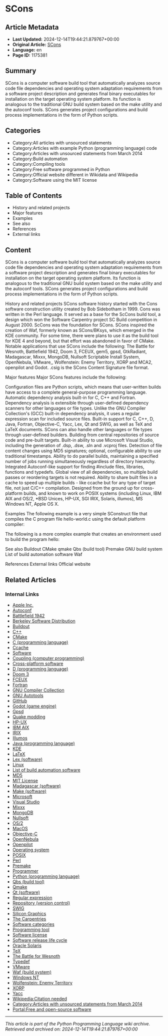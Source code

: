 # SCons

## Article Metadata

- **Last Updated:** 2024-12-14T19:44:21.879767+00:00
- **Original Article:** [SCons](https://en.wikipedia.org/wiki/SCons)
- **Language:** en
- **Page ID:** 1175381

## Summary

SCons is a computer software build tool that automatically analyzes source code file dependencies and operating system adaptation requirements from a software project description and generates final binary executables for installation on the target operating system platform.  Its function is analogous to the traditional GNU build system based on the make utility and the autoconf tools.
SCons generates project configurations and build process implementations in the form of Python scripts.

## Categories

- Category:All articles with unsourced statements
- Category:Articles with example Python (programming language) code
- Category:Articles with unsourced statements from March 2014
- Category:Build automation
- Category:Compiling tools
- Category:Free software programmed in Python
- Category:Official website different in Wikidata and Wikipedia
- Category:Software using the MIT license

## Table of Contents

- History and related projects
- Major features
- Examples
- See also
- References
- External links

## Content

SCons is a computer software build tool that automatically analyzes source code file dependencies and operating system adaptation requirements from a software project description and generates final binary executables for installation on the target operating system platform.  Its function is analogous to the traditional GNU build system based on the make utility and the autoconf tools.
SCons generates project configurations and build process implementations in the form of Python scripts.

History and related projects
SCons software history started with the Cons software construction utility created by Bob Sidebotham in 1999. Cons was written in the Perl language. It served as a base for the ScCons build tool, a design which won the Software Carpentry project SC Build competition in August 2000.  ScCons was the foundation for SCons.
SCons inspired the creation of Waf, formerly known as SCons/BKsys, which emerged in the KDE community. For some time, there were plans to use it as the build tool for KDE 4 and beyond, but that effort was abandoned in favor of CMake.
Notable applications that use SCons include the following: The Battle for Wesnoth, Battlefield 1942, Doom 3, FCEUX, gem5, gpsd, GtkRadiant, Madagascar, Mixxx, MongoDB, Nullsoft Scriptable Install System, OpenNebula, VMware,, Wolfenstein: Enemy Territory, XORP and MCA2, openpilot and Godot.
.csig is the SCons Content Signature file format.

Major features
Major SCons features include the following:

Configuration files are Python scripts, which means that user-written builds have access to a complete general-purpose programming language.
Automatic dependency analysis built-in for C, C++ and Fortran. Dependency analysis is extensible through user-defined dependency scanners for other languages or file types. Unlike the GNU Compiler Collection's (GCC) built-in dependency analysis, it uses a regular expression scan for included source files.
Built-in support for C, C++, D, Java, Fortran, Objective-C, Yacc, Lex, Qt and SWIG, as well as TeX and LaTeX documents.  SCons can also handle other languages or file types through user-defined builders.
Building from central repositories of source code and pre-built targets.
Built-in ability to use Microsoft Visual Studio, including the generation of .dsp, .dsw, .sln and .vcproj files.
Detection of file content changes using MD5 signatures; optional, configurable ability to use traditional timestamps.
Ability to do parallel builds, maintaining a specified number of jobs running simultaneously regardless of directory hierarchy.
Integrated Autoconf-like support for finding #include files, libraries, functions and typedefs.
Global view of all dependencies, so multiple build passes or reordering targets is not required.
Ability to share built files in a cache to speed up multiple builds - like ccache but for any type of target file, not just C/C++ compilation.
Designed from the ground up for cross-platform builds, and known to work on POSIX systems (including Linux, IBM AIX and OS/2, *BSD Unices, HP-UX, SGI IRIX, Solaris, illumos), MS Windows NT, Apple OS X.

Examples
The following example is a very simple SConstruct file that compiles the C program file hello-world.c using the default platform compiler:

The following is a more complex example that creates an environment used to build the program hello:

See also
Buildout
CMake
qmake
Qbs (build tool)
Premake
GNU build system
List of build automation software
Waf

References
External links
Official website

## Related Articles

### Internal Links

- [Apple Inc.](https://en.wikipedia.org/wiki/Apple_Inc.)
- [Autoconf](https://en.wikipedia.org/wiki/Autoconf)
- [Battlefield 1942](https://en.wikipedia.org/wiki/Battlefield_1942)
- [Berkeley Software Distribution](https://en.wikipedia.org/wiki/Berkeley_Software_Distribution)
- [Buildout](https://en.wikipedia.org/wiki/Buildout)
- [C++](https://en.wikipedia.org/wiki/C%2B%2B)
- [CMake](https://en.wikipedia.org/wiki/CMake)
- [C (programming language)](https://en.wikipedia.org/wiki/C_(programming_language))
- [Ccache](https://en.wikipedia.org/wiki/Ccache)
- [Software](https://en.wikipedia.org/wiki/Software)
- [Coupling (computer programming)](https://en.wikipedia.org/wiki/Coupling_(computer_programming))
- [Cross-platform software](https://en.wikipedia.org/wiki/Cross-platform_software)
- [D (programming language)](https://en.wikipedia.org/wiki/D_(programming_language))
- [Doom 3](https://en.wikipedia.org/wiki/Doom_3)
- [FCEUX](https://en.wikipedia.org/wiki/FCEUX)
- [Fortran](https://en.wikipedia.org/wiki/Fortran)
- [GNU Compiler Collection](https://en.wikipedia.org/wiki/GNU_Compiler_Collection)
- [GNU Autotools](https://en.wikipedia.org/wiki/GNU_Autotools)
- [GitHub](https://en.wikipedia.org/wiki/GitHub)
- [Godot (game engine)](https://en.wikipedia.org/wiki/Godot_(game_engine))
- [Gpsd](https://en.wikipedia.org/wiki/Gpsd)
- [Quake modding](https://en.wikipedia.org/wiki/Quake_modding)
- [HP-UX](https://en.wikipedia.org/wiki/HP-UX)
- [IBM AIX](https://en.wikipedia.org/wiki/IBM_AIX)
- [IRIX](https://en.wikipedia.org/wiki/IRIX)
- [Illumos](https://en.wikipedia.org/wiki/Illumos)
- [Java (programming language)](https://en.wikipedia.org/wiki/Java_(programming_language))
- [KDE](https://en.wikipedia.org/wiki/KDE)
- [LaTeX](https://en.wikipedia.org/wiki/LaTeX)
- [Lex (software)](https://en.wikipedia.org/wiki/Lex_(software))
- [Linux](https://en.wikipedia.org/wiki/Linux)
- [List of build automation software](https://en.wikipedia.org/wiki/List_of_build_automation_software)
- [MD5](https://en.wikipedia.org/wiki/MD5)
- [MIT License](https://en.wikipedia.org/wiki/MIT_License)
- [Madagascar (software)](https://en.wikipedia.org/wiki/Madagascar_(software))
- [Make (software)](https://en.wikipedia.org/wiki/Make_(software))
- [Microsoft](https://en.wikipedia.org/wiki/Microsoft)
- [Visual Studio](https://en.wikipedia.org/wiki/Visual_Studio)
- [Mixxx](https://en.wikipedia.org/wiki/Mixxx)
- [MongoDB](https://en.wikipedia.org/wiki/MongoDB)
- [Nullsoft](https://en.wikipedia.org/wiki/Nullsoft)
- [OS/2](https://en.wikipedia.org/wiki/OS/2)
- [MacOS](https://en.wikipedia.org/wiki/MacOS)
- [Objective-C](https://en.wikipedia.org/wiki/Objective-C)
- [OpenNebula](https://en.wikipedia.org/wiki/OpenNebula)
- [Openpilot](https://en.wikipedia.org/wiki/Openpilot)
- [Operating system](https://en.wikipedia.org/wiki/Operating_system)
- [POSIX](https://en.wikipedia.org/wiki/POSIX)
- [Perl](https://en.wikipedia.org/wiki/Perl)
- [Premake](https://en.wikipedia.org/wiki/Premake)
- [Programmer](https://en.wikipedia.org/wiki/Programmer)
- [Python (programming language)](https://en.wikipedia.org/wiki/Python_(programming_language))
- [Qbs (build tool)](https://en.wikipedia.org/wiki/Qbs_(build_tool))
- [Qmake](https://en.wikipedia.org/wiki/Qmake)
- [Qt (software)](https://en.wikipedia.org/wiki/Qt_(software))
- [Regular expression](https://en.wikipedia.org/wiki/Regular_expression)
- [Repository (version control)](https://en.wikipedia.org/wiki/Repository_(version_control))
- [SWIG](https://en.wikipedia.org/wiki/SWIG)
- [Silicon Graphics](https://en.wikipedia.org/wiki/Silicon_Graphics)
- [The Carpentries](https://en.wikipedia.org/wiki/The_Carpentries)
- [Software categories](https://en.wikipedia.org/wiki/Software_categories)
- [Programming tool](https://en.wikipedia.org/wiki/Programming_tool)
- [Software license](https://en.wikipedia.org/wiki/Software_license)
- [Software release life cycle](https://en.wikipedia.org/wiki/Software_release_life_cycle)
- [Oracle Solaris](https://en.wikipedia.org/wiki/Oracle_Solaris)
- [TeX](https://en.wikipedia.org/wiki/TeX)
- [The Battle for Wesnoth](https://en.wikipedia.org/wiki/The_Battle_for_Wesnoth)
- [Typedef](https://en.wikipedia.org/wiki/Typedef)
- [VMware](https://en.wikipedia.org/wiki/VMware)
- [Waf (build system)](https://en.wikipedia.org/wiki/Waf_(build_system))
- [Windows NT](https://en.wikipedia.org/wiki/Windows_NT)
- [Wolfenstein: Enemy Territory](https://en.wikipedia.org/wiki/Wolfenstein:_Enemy_Territory)
- [XORP](https://en.wikipedia.org/wiki/XORP)
- [Yacc](https://en.wikipedia.org/wiki/Yacc)
- [Wikipedia:Citation needed](https://en.wikipedia.org/wiki/Wikipedia:Citation_needed)
- [Category:Articles with unsourced statements from March 2014](https://en.wikipedia.org/wiki/Category:Articles_with_unsourced_statements_from_March_2014)
- [Portal:Free and open-source software](https://en.wikipedia.org/wiki/Portal:Free_and_open-source_software)

---
_This article is part of the Python Programming Language wiki archive._
_Retrieved and archived on: 2024-12-14T19:44:21.879767+00:00_